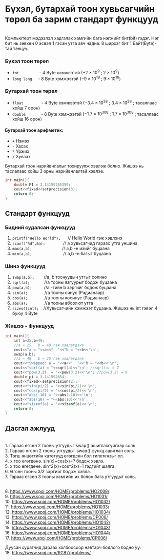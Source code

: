 # Бүхэл, бутархай тоон хувьсагчийн төрөл ба зарим стандарт функцууд

<br>
Компьютерт мэдээлэл хадгалах хамгийн бага нэгжийг бит(bit) гэдэг. Нэг бит нь зөвхөн 0 эсвэл 1 гэсэн утга авч чадна. 8 ширхэг бит 1 Байт(Byte)-тай тэнцүү.


### Бүхэл тоон төрөл ###

- `int`  &nbsp;&nbsp;&nbsp;&nbsp;&nbsp;&nbsp;&nbsp;&nbsp;&nbsp;&nbsp;&nbsp;&nbsp;&nbsp;&nbsp;&nbsp; - 4 Byte  хэмжээтэй ($-2\times10^{9}$ ; $2\times10^{9}$)
- `long long`  &nbsp;&nbsp;&nbsp; - 8 Byte хэмжээтэй ($-9\times10^{18}$ ; $9\times10^{18}$)


### Бутархай тоон төрөл ###

- `float`  &nbsp;&nbsp;&nbsp;&nbsp;&nbsp;&nbsp;&nbsp;&nbsp;&nbsp;&nbsp;&nbsp;&nbsp;&nbsp; - 4 Byte  хэмжээтэй ($-3.4\times10^{38}$ ; $3.4\times10^{38}$ ; тасаллаас хойш 7 орон)
- `double`  &nbsp;&nbsp;&nbsp;&nbsp;&nbsp;&nbsp;&nbsp;&nbsp;&nbsp;&nbsp;&nbsp; - 8 Byte хэмжээтэй ($-1.7\times10^{308}$ ; $1.7\times10^{308}$ ; тасаллаас хойш 16 орон)

#### Бутархай тоон арифметик: ####   
- `+`  Нэмэх 
- `-`  Хасах
- `*`  Үржих
- `/` Хуваах

Бутархай тоон нарийвчлалыг тохируулж хэвлэж болно. Жишээ нь таслалаас хойш 3 орны нарийвчлалтай хэвлэе.
```c
int main(){
    double PI = 3.14159265359;
    cout<<fixed<<setprecision(3);
    return 0;
}
```


<!-- Зөвхөн эерэг тэмдэгтэй тоо гэж зарлаж болно. Жишээ нь: 
`unsigned int A;` ($0$ ; $4\times10^{9}$)
`unsigned float A;` ($0$ ; $6.8\times10^{38}$; тасаллаас хойш 7 орон) -->




## Стандарт функцууд ##

### Бидний судалсан функцууд ###
1. `printf("Hello World");` &nbsp;&nbsp;&nbsp;&nbsp;&nbsp;// Hello World гэж хэвлэнэ
2. `scanf("%d",&a);`&nbsp;&nbsp;&nbsp;&nbsp;&nbsp;&nbsp;&nbsp;&nbsp;&nbsp;&nbsp;&nbsp;&nbsp;&nbsp;&nbsp; // a хувьсагчид гараас утга уншина
3. `max(a,b);`  &nbsp;&nbsp;&nbsp;&nbsp;&nbsp;&nbsp;&nbsp;&nbsp;&nbsp;&nbsp;&nbsp;&nbsp;&nbsp;&nbsp;&nbsp;&nbsp;&nbsp;&nbsp;&nbsp;&nbsp;&nbsp;&nbsp;&nbsp; // a,b -н ихийг буцаана
4. `min(a,b);`     &nbsp;&nbsp;&nbsp;&nbsp;&nbsp;&nbsp;&nbsp;&nbsp;&nbsp;&nbsp;&nbsp;&nbsp;&nbsp;&nbsp;&nbsp;&nbsp;&nbsp;&nbsp;&nbsp;&nbsp;&nbsp;&nbsp;&nbsp;&nbsp; // a,b -н багыг буцаана


### Шинэ функцууд ###
1. `swap(a,b);` &nbsp;&nbsp;&nbsp;&nbsp;&nbsp;&nbsp; //a, b тоонуудын утгыг солино
2. `sqrt(a);`  &nbsp;&nbsp;&nbsp;&nbsp;&nbsp;&nbsp;&nbsp;&nbsp;&nbsp;&nbsp;  //a тооны язгуурыг бодож буцаана
3. `pow(a,b);` &nbsp;&nbsp;&nbsp;&nbsp;&nbsp;&nbsp;&nbsp;&nbsp;  //a -гийн b зэргийг бодож буцаана 
4. `sin(a);` &nbsp;&nbsp;&nbsp;&nbsp;&nbsp;&nbsp;&nbsp;&nbsp;&nbsp;&nbsp;&nbsp;&nbsp; //a тооны синус (Радианаар)
5. `cos(a);` &nbsp;&nbsp;&nbsp;&nbsp;&nbsp;&nbsp;&nbsp;&nbsp;&nbsp;&nbsp;&nbsp;&nbsp;&nbsp;//a тооны косинус (Радианаар)
6. `abs(a);` &nbsp;&nbsp;&nbsp;&nbsp;&nbsp;&nbsp;&nbsp;&nbsp;&nbsp;&nbsp;&nbsp;&nbsp;&nbsp;//a тооны абсолют утга
7. `sizeof(int);` &nbsp;&nbsp;&nbsp;//Хувьсагчийн хэмжээг буцаана. Жишээ нь int гэвэл 4 буюу 4 Byte


### Жишээ - Функцууд

```c
int main(){
    int a=25,b=49;
    //a = 25   b = 49 гэж хэвлэгдэнэ
    cout<<"a = "<<a<<"  "<<"b = "<<b<<'\n';
    swap(a,b);
    //a = 49   b = 25 гэж хэвлэгдэнэ
    cout<<"Swapped: a = "<<a<<"  "<<"b = "<<b<<'\n';
    cout<<"sqrt(a) = "<<sqrt(a)<<'\n'; //sqrt(a) = 7 
    cout<<"pow(3,2)  = "<<pow(3,2)<<'\n'; //pow(3,2) = 9
    double pi = 3.141592654;
    cout<<fixed<<setprecision(2); 
    cout<<"sin(pi/2) = "<<sin(pi/2)<<'\n';
    cout<<"cos(pi/2) = "<<cos(pi/2)<<'\n';
    cout<<"abs(-10) = "<<abs(-10)<<'\n';
    cout<<"abs(10) = "<<abs(10)<<'\n';
    cout<<"sizeof(a) = "<<sizeof(a)<<'\n';
	return 0;
}
```



## Дасгал ажлууд ##

<br>1. Гараас өгсөн 2 тооны утгуудыг swap() ашиглахгүйгээр соль.
<br>2. Гараас өгсөн 2 тооны утгуудыг swap() функц ашиглан соль.
<br>3. Тэгш өнцөгтийн катетууд өгөгдсөн бол гипотензыг ол.
<br>4. x тоо өгөгдөнө. sin(x)+cos(x)=? бодож хэвлэ.
<br>5. x тоо өгөгдөнө. sin^2(x)+cos^2(x)=1 гэдгийг шалга.
<br>6. Өгсөн тооны 3/2 зэргийг бодож хэвлэ.
<br>7. Гараас өгсөн 3 тооны хамгийн их болон бага утгуудыг соль.

<br>8. https://www.spoj.com/HOME/problems/HO2008/
<br>9. https://www.spoj.com/HOME/problems/HO1031/
<br>10. https://www.spoj.com/HOME/problems/HO1032/
<br>11. https://www.spoj.com/HOME/problems/HO1033/
<br>12. https://www.spoj.com/HOME/problems/HO1034/
<br>13. https://www.spoj.com/HOME/problems/CP006/
<br>14. https://www.spoj.com/HOME/problems/HO1042/
<br>15. https://www.spoj.com/HOME/problems/HO1043/
<br>16. https://www.spoj.com/HOME/problems/HO1044/
<br>17. https://www.spoj.com/HOME/problems/CP006/

Дуусан сурагчид дараах холбоосоор нэвтэрч бодлого бодно уу. 
<br>18. https://www.spoj.com/RGB7/problems/